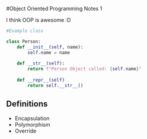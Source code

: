 #Object Oriented Programming Notes 1

I think OOP is awesome :D

```python
#Example class

class Person: 
    def __init__(self, name):
        self.name = name
        
    def __str__(self):
        return f"Person Object called: {self.name}"
        
    def __repr__(self)
        return self.__str__()

```


## Definitions
- Encapsulation
- Polymorphism
- Override

